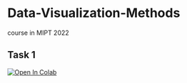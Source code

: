 # Data-Visualization-Methods
course in MIPT 2022

## Task 1
[![Open In Colab](https://colab.research.google.com/assets/colab-badge.svg)](https://colab.research.google.com/github/Splav12341/Data-Visualization-Methods/blob/main/Task3.ipynb)
